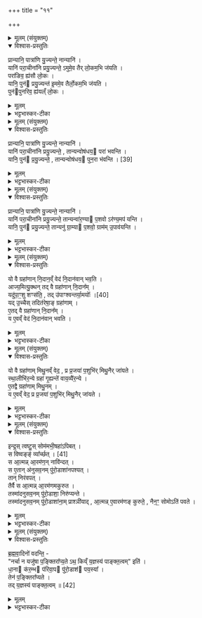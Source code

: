 +++
title = "११"

+++

<details><summary>मूलम् (संयुक्तम्)</summary>

प्रान्यानि॒ पात्रा॑णि यु॒ज्यन्ते॒ नान्यानि॒ यानि॑ परा॒चीना॑नि प्रयु॒ज्यन्ते॒ऽमुमे॒व तैर्लो॒कम॒भि ज॑यति॒ परा॑ङिव॒ ह्य॑सौ लो॒को यानि॒ पुन॑ प्रयु॒ज्यन्त॑ इ॒ममे॒व तैर्लो॒कम॒भि ज॑यति॒ पुन॑पुनरिव॒ ह्य॑यल्ँलो॒क
</details>

<details open><summary>विश्वास-प्रस्तुतिः</summary>

प्रान्यानि॒ पात्रा॑णि यु॒ज्यन्ते॒ नान्यानि॑ ।  
यानि॑ परा॒चीना॑नि प्रयु॒ज्यन्ते॒ ऽमुमे॒व तैर् लो॒कम॒भि ज॑यति ।  
परा॑ङिव॒ ह्य॑सौ लो॒कः ।  
यानि॒ पुन॑ प्रयु॒ज्यन्त॑ इ॒ममे॒व तैर्लो॒कम॒भि ज॑यति ।  
पुन॑पुनरिव॒ ह्य॑यल्ँ लो॒कः ।  
</details>

<details><summary>मूलम्</summary>

प्रान्यानि॒ पात्रा॑णि यु॒ज्यन्ते॒ नान्यानि॑ ।  
यानि॑ परा॒चीना॑नि प्रयु॒ज्यन्ते॒ ऽमुमे॒व तैर् लो॒कम॒भि ज॑यति ।  
परा॑ङिव॒ ह्य॑सौ लो॒कः ।  
यानि॒ पुन॑ प्रयु॒ज्यन्त॑ इ॒ममे॒व तैर्लो॒कम॒भि ज॑यति ।  
पुन॑पुनरिव॒ ह्य॑यल्ँ लो॒कः ।  
</details>

<details><summary>भट्टभास्कर-टीका</summary>

1प्रान्यानीत्यादि ॥ अन्यानि कानिचित्पात्राणि उपांशुपात्रादीनि प्रयुज्यन्ते नान्यानीति वचनात् प्रयोगविशेषोभिप्रेत इति गम्यते । पुनः प्रयुज्यन्त इति यावत् । पात्राणि द्विदेवत्यपात्रादीनि पुनः प्रयुज्यन्ते सकृदेव प्रयुक्तानि आतृतीयसवनात्परिशेरते । तत्र यानिपराचीनानि पुनरावृत्तमयोगाणि सकृदेव प्रयुक्तानि कार्यं कुर्वन्ति अमुमेव परलोकमेव तैरभिजयति । हेतुमाह - पराङिव अपुनरावृत्त इव ह्यसौ लोकः पुनःपुनः प्राप्यः मृतस्य पुनरागमात् । यानि पुनःपुनः प्रयुज्यन्ते पात्राणि इमं लोकं तैरभिजयति पुपुनरावृत्त इव ह्ययं लोको भवति, कर्मार्जनस्थानत्वात् ॥
</details>

<details><summary>मूलम् (संयुक्तम्)</summary>

प्रान्यानि॒ पात्रा॑णि यु॒ज्यन्ते॒ नान्यानि॒ यानि॑ परा॒चीना॑नि प्रयु॒ज्यन्ते॒ तान्यन्वोष॑धय॒ परा॑ भवन्ति॒ यानि॒ पुनः॑ [39]  
प्र॒यु॒ज्यन्ते॒ तान्यन्वोष॑धय॒ पुन॒रा भ॑वन्ति॒
</details>

<details open><summary>विश्वास-प्रस्तुतिः</summary>

प्रान्यानि॒ पात्रा॑णि यु॒ज्यन्ते॒ नान्यानि॑ ।  
यानि॑ परा॒चीना॑नि प्रयु॒ज्यन्ते॒ , तान्यन्वोष॑धय॒ परा॑ भवन्ति ।  
यानि॒ पुन॑  प्र॒यु॒ज्यन्ते॒ , तान्यन्वोष॑धय॒ पुन॒रा भ॑वन्ति । [39]  
</details>

<details><summary>मूलम्</summary>

प्रान्यानि॒ पात्रा॑णि यु॒ज्यन्ते॒ नान्यानि॑ ।  
यानि॑ परा॒चीना॑नि प्रयु॒ज्यन्ते॒ , तान्यन्वोष॑धय॒ परा॑ भवन्ति ।  
यानि॒ पुन॑  प्र॒यु॒ज्यन्ते॒ , तान्यन्वोष॑धय॒ पुन॒रा भ॑वन्ति । [39]  
</details>

<details><summary>भट्टभास्कर-टीका</summary>

2किंचेत्याह - प्रान्यानीत्यादि ॥ पूर्ववत् । तत्र पराचीनैः पात्रैर्हेतुभिः ओषधयः पराभवन्ति विनश्यन्ति ग्रीष्मपक्वा न पुनरावर्तन्ते । यानि पुनःपुनः प्रयुज्यन्ते तैर्हेतुभिराभवन्ति वर्षादौ पुनःपुनरुत्पद्यन्ते ओषधयः । हेतावनोः कर्मप्रवचनीयत्वम् ॥
</details>

<details><summary>मूलम् (संयुक्तम्)</summary>

प्रान्यानि॒ पात्रा॑णि यु॒ज्यन्ते॒ नान्यानि॒ यानि॑ परा॒चीना॑नि प्रयु॒ज्यन्ते॒ तान्यन्वा॑र॒ण्या प॒शवोऽर॑ण्य॒मप॑ यन्ति॒ यानि॒ पुन॑ प्रयु॒ज्यन्ते॒ तान्यनु॑ ग्रा॒म्या प॒शवो॒ ग्राम॑मु॒पाव॑यन्ति॒
</details>

<details open><summary>विश्वास-प्रस्तुतिः</summary>

प्रान्यानि॒ पात्रा॑णि यु॒ज्यन्ते॒ नान्यानि॑ ।  
यानि॑ परा॒चीना॑नि प्रयु॒ज्यन्ते॒ तान्यन्वा॑र॒ण्या प॒शवो ऽर॑ण्य॒मप॑ यन्ति ।  
यानि॒ पुन॑ प्रयु॒ज्यन्ते॒ तान्यनु॑ ग्रा॒म्या प॒शवो॒ ग्राम॑म् उ॒पाव॑यन्ति ।  
</details>

<details><summary>मूलम्</summary>

प्रान्यानि॒ पात्रा॑णि यु॒ज्यन्ते॒ नान्यानि॑ ।  
यानि॑ परा॒चीना॑नि प्रयु॒ज्यन्ते॒ तान्यन्वा॑र॒ण्या प॒शवो ऽर॑ण्य॒मप॑ यन्ति ।  
यानि॒ पुन॑ प्रयु॒ज्यन्ते॒ तान्यनु॑ ग्रा॒म्या प॒शवो॒ ग्राम॑म् उ॒पाव॑यन्ति ।  
</details>

<details><summary>भट्टभास्कर-टीका</summary>

3पुनश्च किंचेत्याह - प्रान्यानीत्यादि ॥ समानम् । पराचीनैः पात्रैः हेतुभिः आरण्याः पशवः अरण्यमपयन्ति अरण्यं प्राप्य अपुनरावृत्त्या अपगता एव च भवन्ति न पुनर्ग्राममागच्छन्ति । अधान्यैः पात्रैः हेतुभिः ग्राम्याः पशवोरण्ये चरित्वा पुनःपुनर्ग्राममुपावयन्ति उपागच्छन्ति । 'गतौ' इति उपशब्दो निहन्यते, सगतिना च 'उदात्तवता तिङा' इति समासः ॥
</details>

<details><summary>मूलम् (संयुक्तम्)</summary>

यो वै ग्रहा॑णान्नि॒दान॒व्ँवेद॑ नि॒दान॑वान्भव॒त्याज्य॒मित्यु॒क्थन्तद्वै ग्रहा॑णान्नि॒दान॒य्ँयदु॑पा॒ꣳ॒शु शꣳस॑ति॒ तत् [40]  
उ॒पा॒ꣳ॒श्व॒न्त॒र्या॒मयो॒र्यदु॒च्चैस्तदित॑रेषा॒ङ्ग्रहा॑णामे॒तद्वै ग्रहा॑णान्नि॒दान॒य्ँय ए॒वव्ँवेद॑ नि॒दान॑वान्भवति॒
</details>

<details open><summary>विश्वास-प्रस्तुतिः</summary>

यो वै ग्रहा॑णान् नि॒दान॒व्ँ वेद॑ नि॒दान॑वान् भव॒ति ।  
आज्य॒मित्यु॒क्थन् तद् वै ग्रहा॑णान् नि॒दान᳚म्  ।  
यदु॑पा॒ꣳ॒शु शꣳस॑ति॒ , तद् उ॑पाꣳश्वन्तर्या॒मयोः᳚ ।[40]  
यद् उ॒च्चैस् तदित॑रेषा॒ङ् ग्रहा॑णाम् ।  
ए॒तद् वै ग्रहा॑णान् नि॒दान᳚म् ।  
य ए॒वव्ँ वेद॑ नि॒दान॑वान् भवति ।  
</details>

<details><summary>मूलम्</summary>

यो वै ग्रहा॑णान् नि॒दान॒व्ँ वेद॑ नि॒दान॑वान् भव॒ति ।  
आज्य॒मित्यु॒क्थन् तद् वै ग्रहा॑णान् नि॒दान᳚म्  ।  
यदु॑पा॒ꣳ॒शु शꣳस॑ति॒ , तद् उ॑पाꣳश्वन्तर्या॒मयोः᳚ ।[40]  
यद् उ॒च्चैस् तदित॑रेषा॒ङ् ग्रहा॑णाम् ।  
ए॒तद् वै ग्रहा॑णान् नि॒दान᳚म् ।  
य ए॒वव्ँ वेद॑ नि॒दान॑वान् भवति ।  
</details>

<details><summary>भट्टभास्कर-टीका</summary>

4यो वै ग्रहाणामित्यादि ॥ निन्दास्तुतिरिति केचित् । शक्तिमत्त्वनिबन्धनमित्यन्ये । आज्यमित्युक्थमिति । इतिशब्दः प्रकारवचने । आज्यं नाम स्तोत्रविशेषः । आज्यप्रकारमुक्थं स्तोत्रं सर्वेषां ग्रहाणां निदानम् । केचिदाहुः - इतिशब्दोवच्छेदे । आज्याख्यमेव स्तोत्रं निदानमिवेति । एवं सामान्यनिदानमुक्त्वा ग्रहविशेषे विशेषमाह - यदित्यादि । गतम् ॥
</details>

<details><summary>मूलम् (संयुक्तम्)</summary>

यो वै ग्रहा॑णाम्मिथु॒नव्ँवेद॒ प्र प्र॒जया॑ प॒शुभि॑र्मिथु॒नैर्जा॑यते स्था॒लीभि॑र॒न्ये ग्रहा॑ गृ॒ह्यन्ते॑ वाय॒व्यै॑र॒न्य ए॒तद्वै ग्रहा॑णाम्मिथु॒नय्ँय ए॒वव्ँवेद॒ प्र प्र॒जया॑ प॒शुभि॑र्मिथु॒नैर्जा॑यत॒
</details>

<details open><summary>विश्वास-प्रस्तुतिः</summary>

यो वै ग्रहा॑णाम् मिथु॒नव्ँ वेद॒ , प्र प्र॒जया॑ प॒शुभि॑र् मिथु॒नैर् जा॑यते ।  
स्था॒लीभि॑र॒न्ये ग्रहा॑ गृ॒ह्यन्ते॑ वाय॒व्यै॑र॒न्ये ।  
ए॒तद्वै ग्रहा॑णाम् मिथु॒नम् ।  
य ए॒वव्ँ वेद॒ प्र प्र॒जया॑ प॒शुभि॑र् मिथु॒नैर् जा॑यते ।  
</details>

<details><summary>मूलम्</summary>

यो वै ग्रहा॑णाम् मिथु॒नव्ँ वेद॒ , प्र प्र॒जया॑ प॒शुभि॑र् मिथु॒नैर् जा॑यते ।  
स्था॒लीभि॑र॒न्ये ग्रहा॑ गृ॒ह्यन्ते॑ वाय॒व्यै॑र॒न्ये ।  
ए॒तद्वै ग्रहा॑णाम् मिथु॒नम् ।  
य ए॒वव्ँ वेद॒ प्र प्र॒जया॑ प॒शुभि॑र् मिथु॒नैर् जा॑यते ।  
</details>

<details><summary>भट्टभास्कर-टीका</summary>

5यो वै ग्रहाणां मिथुनमित्यादि ॥ 'एकान्याभ्याम्' इत्याख्यातं न निहन्यते ॥
</details>

<details><summary>मूलम् (संयुक्तम्)</summary>

इन्द्र॒स्त्वष्टु॒स्सोम॑मभी॒षहा॑पिब॒थ्स विष्वङ्ङ्॑ [41]  
व्या᳚र्च्छ॒थ्स आ॒त्मन्ना॒रम॑ण॒न्नावि॑न्द॒थ्स ए॒तान॑नुसव॒नम्पु॑रो॒डाशा॑नपश्य॒त्तान्निर॑वप॒त्तैर्वै स आ॒त्मन्ना॒रम॑णमकुरुत॒ तस्मा॑दनुसव॒नम्पु॑रो॒डाशा॒ निरु॑प्यन्ते॒ तस्मा॑दनुसव॒नम्पु॑रो॒डाशा॑ना॒म्प्राश्ञी॑यादा॒त्मन्ने॒वारम॑णङ्कुरुते॒ नैन॒ꣳ॒ सोमोऽति॑ पवते
</details>

<details open><summary>विश्वास-प्रस्तुतिः</summary>

इन्द्र॒स् त्वष्टु॒स् सोम॑मभी॒षहा॑ऽपिबत् ।  
स विष्वङ्ङ्॑  व्या᳚र्च्छत् । [41]  
स आ॒त्मन्न् आ॒रम॑ण॒न् नावि॑न्दत् ।  
स ए॒तान् अ॑नुसव॒नम् पु॑रो॒डाशा॑नपश्यत् ।  
तान् निर॑वपत् ।  
तैर्वै स आ॒त्मन्न् आ॒रम॑णमकुरुत ।  
तस्मा॑दनुसव॒नम् पु॑रो॒डाशा॒ निरु॑प्यन्ते ।  
तस्मा॑दनुसव॒नम् पु॑रो॒डाशा॑ना॒म् प्राश्ञी॑याद् , आ॒त्मन्न् ए॒वारम॑णङ् कुरुते॒ , नैन॒ꣳ॒ सोमोऽति॑ पवते ।  
</details>

<details><summary>मूलम्</summary>

इन्द्र॒स् त्वष्टु॒स् सोम॑मभी॒षहा॑ऽपिबत् ।  
स विष्वङ्ङ्॑  व्या᳚र्च्छत् । [41]  
स आ॒त्मन्न् आ॒रम॑ण॒न् नावि॑न्दत् ।  
स ए॒तान् अ॑नुसव॒नम् पु॑रो॒डाशा॑नपश्यत् ।  
तान् निर॑वपत् ।  
तैर्वै स आ॒त्मन्न् आ॒रम॑णमकुरुत ।  
तस्मा॑दनुसव॒नम् पु॑रो॒डाशा॒ निरु॑प्यन्ते ।  
तस्मा॑दनुसव॒नम् पु॑रो॒डाशा॑ना॒म् प्राश्ञी॑याद् , आ॒त्मन्न् ए॒वारम॑णङ् कुरुते॒ , नैन॒ꣳ॒ सोमोऽति॑ पवते ।  
</details>

<details><summary>भट्टभास्कर-टीका</summary>

6इन्द्रस्त्वष्टुरित्यादि ॥ अभीषहा अभिभवेन प्रसह्यापिबत् । सहतेः क्विपि 'नहिवृति' इत्यादिना दीर्घत्वम् । विष्वङ् विषूचीनगतिः ऊर्ध्वाधोगतिभ्यां सह सोमो व्यार्च्छत् विविधमगच्छत् आर्तमकरोदिन्द्रम् । अथ स इन्द्रः आत्मन्यारमणं अनुकूलरमणं सुखं नाविन्दत् नालभत । स एतानित्यादि । अनुसवनं सवनेसवने । वीप्सायामनोः कर्मप्रवचनीयत्वम् । गतमन्यत् । नैनमिति । अतिपवनं ऊर्ध्वमधश्चातिप्रवृत्तिः ॥
</details>

<details><summary>मूलम् (संयुक्तम्)</summary>

ब्रह्मवा॒दिनो॑ वदन्ति॒ नर्चा न यजु॑षा प॒ङ्क्तिरा᳚प्य॒तेऽथ॒ किय्ँय॒ज्ञस्य॑ पाङ्क्त॒त्वमिति॑ धा॒ना क॑र॒म्भ प॑रिवा॒प पु॑रो॒डाश॑ पय॒स्या॑ तेन॑ प॒ङ्क्तिरा᳚प्यते॒ तद्य॒ज्ञस्य॑ पाङ्क्त॒त्वम् ॥ [42]  
</details>

<details open><summary>विश्वास-प्रस्तुतिः</summary>

ब्र॒ह्म॒वा॒दिनो॑ वदन्ति॒ -  
"नर्चा न यजु॑षा प॒ङ्क्तिरा᳚प्य॒ते ऽथ॒ किय्ँ य॒ज्ञस्य॑ पाङ्क्त॒त्वम्" इति॑ ।  
धा॒ना क॑र॒म्भ प॑रिवा॒प पु॑रो॒डाश॑ पय॒स्या᳚ ।  
तेन॑ प॒ङ्क्तिरा᳚प्यते ।  
तद् य॒ज्ञस्य॑ पाङ्क्त॒त्वम् ॥ [42]  
</details>

<details><summary>मूलम्</summary>

ब्र॒ह्म॒वा॒दिनो॑ वदन्ति॒ -  
"नर्चा न यजु॑षा प॒ङ्क्तिरा᳚प्य॒ते ऽथ॒ किय्ँ य॒ज्ञस्य॑ पाङ्क्त॒त्वम्" इति॑ ।  
धा॒ना क॑र॒म्भ प॑रिवा॒प पु॑रो॒डाश॑ पय॒स्या᳚ ।  
तेन॑ प॒ङ्क्तिरा᳚प्यते ।  
तद् य॒ज्ञस्य॑ पाङ्क्त॒त्वम् ॥ [42]  
</details>

<details><summary>भट्टभास्कर-टीका</summary>

7ब्रह्मवादिन इत्यादि ॥ ऋग्यजुषविषयं संख्याविशेषं पङ्क्तिरूपं न पश्यामः । तयोरपङ्क्तित्वात् यज्ञस्य पाङ्क्तत्वे अतिप्रसंगः । तस्मात्किंविषयेण पञ्चत्वेन यज्ञस्य पाङ्क्तत्वमिति प्रश्नः । धानादिविषयेणेत्युत्तरम् । तस्मात्तत्रतत्र पाङ्क्तोयज्ञ इत्युच्यते इति । सक्तुप्रभवा लाजा धानाः । आज्यसंयुक्तास्सक्तवः करम्भः । परिवापो व्रीहिप्रभवा लाजाः । पुरोडाशः पिष्टविकारः । पयस्या क्षीरविकारः ॥

इति श्रीभट्टभास्करमिश्रविरयिते यजुर्वेदभाष्ये ज्ञानयज्ञाख्ये षष्ठे काण्डे पञ्चमे प्रश्ने एकादशोनुवाकः ॥
प्रश्नश्च संपूर्णः ॥  

</details>